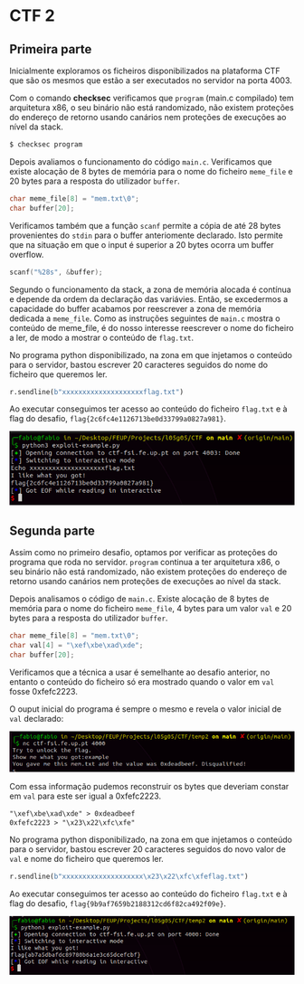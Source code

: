# CTF 2

## Primeira parte

Inicialmente exploramos os ficheiros disponibilizados na plataforma CTF que são os mesmos que estão a ser executados no servidor na porta 4003. 

Com o comando **checksec** verificamos que `program` (main.c compilado) tem arquitetura x86, o seu binário não está randomizado, não existem proteções do endereço de retorno usando canários nem proteções de execuções ao nível da stack.

```bash
$ checksec program
```

Depois avaliamos o funcionamento do código `main.c`. Verificamos que existe alocação de 8 bytes de memória para o nome do ficheiro `meme_file` e 20 bytes para a resposta do utilizador `buffer`. 

```c
char meme_file[8] = "mem.txt\0";
char buffer[20];
```

Verificamos também que a função `scanf` permite a cópia de até 28 bytes provenientes do `stdin` para o buffer anteriomente declarado. Isto permite que na situação em que o input é superior a 20 bytes ocorra um buffer overflow.

```c
scanf("%28s", &buffer);
```

Segundo o funcionamento da stack, a zona de memória alocada é contínua e depende da ordem da declaração das variávies. Então, se excedermos a capacidade do buffer acabamos por reescrever a zona de memória dedicada a `meme_file`. Como as instruções seguintes de `main.c` mostra o conteúdo de meme_file, é do nosso interesse reescrever o nome do ficheiro a ler, de modo a mostrar o conteúdo de `flag.txt`.

No programa python disponibilizado, na zona em que injetamos o conteúdo para o servidor, bastou escrever 20 caracteres seguidos do nome do ficheiro que queremos ler.

```python
r.sendline(b"xxxxxxxxxxxxxxxxxxxxflag.txt")
```

Ao executar conseguimos ter acesso ao conteúdo do ficheiro `flag.txt` e à flag do desafio, `flag{2c6fc4e1126713be0d33799a0827a981}`.

![Buffer overflow](../../Images/ctf2task1.png)

## Segunda parte

Assim como no primeiro desafio, optamos por verificar as proteções do programa que roda no servidor. `program` continua a ter arquitetura x86, o seu binário não está randomizado, não existem proteções do endereço de retorno usando canários nem proteções de execuções ao nível da stack.

Depois analisamos o código de `main.c`. Existe alocação de 8 bytes de memória para o nome do ficheiro `meme_file`, 4 bytes para um valor `val` e 20 bytes para a resposta do utilizador `buffer`. 

```c
char meme_file[8] = "mem.txt\0";
char val[4] = "\xef\xbe\xad\xde";
char buffer[20];
```

Verificamos que a técnica a usar é semelhante ao desafio anterior, no entanto o conteúdo do ficheiro só era mostrado quando o valor em `val` fosse 0xfefc2223.

O ouput inicial do programa é sempre o mesmo e revela o valor inicial de `val` declarado:

![Output](../../Images/ctf2task2a.png)

Com essa informação pudemos reconstruir os bytes que deveriam constar em `val` para este ser igual a 0xfefc2223.

```
"\xef\xbe\xad\xde" > 0xdeadbeef
0xfefc2223 > "\x23\x22\xfc\xfe"
```

No programa python disponibilizado, na zona em que injetamos o conteúdo para o servidor, bastou escrever 20 caracteres seguidos do novo valor de `val` e nome do ficheiro que queremos ler.

```python
r.sendline(b"xxxxxxxxxxxxxxxxxxxx\x23\x22\xfc\xfeflag.txt")
```

Ao executar conseguimos ter acesso ao conteúdo do ficheiro `flag.txt` e à flag do desafio, `flag{9b9af7659b2188312cd6f82ca492f09e}`.

![Buffer overflow](../../Images/ctf2task2b.png)
